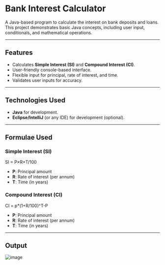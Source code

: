# Bank Interest Calculator

A Java-based program to calculate the interest on bank deposits and loans. This project demonstrates basic Java concepts, including user input, conditionals, and mathematical operations.

---

## Features

- Calculates **Simple Interest (SI)** and **Compound Interest (CI)**.
- User-friendly console-based interface.
- Flexible input for principal, rate of interest, and time.
- Validates user inputs for accuracy.

---

## Technologies Used

- **Java** for development.
- **Eclipse/IntelliJ** (or any IDE) for development (optional).

---

## Formulae Used

### Simple Interest (SI)
SI = P×R×T/100
- **P**: Principal amount
- **R**: Rate of interest (per annum)
- **T**: Time (in years)

### Compound Interest (CI)
CI = p*(1+R/100)^T-P
- **P**: Principal amount
- **R**: Rate of interest (per annum)
- **T**: Time (in years)

---
## Output
![image](https://github.com/user-attachments/assets/ae039ae9-155f-4019-9ac5-c35e7954f403)

